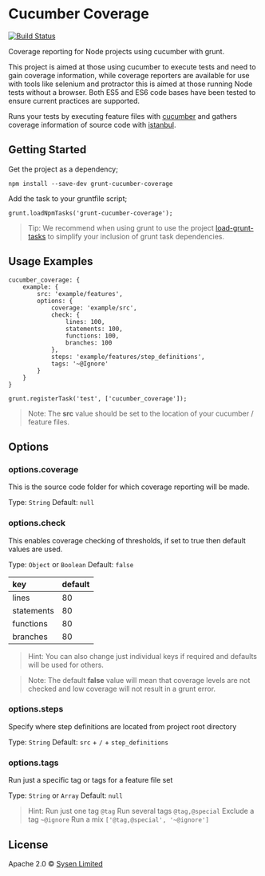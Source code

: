 # Cucumber Coverage

[![Build Status](https://travis-ci.org/sysen-limited/grunt-cucumber-coverage.svg?branch=master)](https://travis-ci.org/sysen-limited/grunt-cucumber-coverage)

Coverage reporting for Node projects using cucumber with grunt.

This project is aimed at those using cucumber to execute tests and need to gain coverage information,
while coverage reporters are available for use with tools like selenium and protractor this is aimed at those running Node tests without a browser.
Both ES5 and ES6 code bases have been tested to ensure current practices are supported.

Runs your tests by executing feature files with [cucumber](https://github.com/cucumber/cucumber-js) and gathers coverage information of source code with [istanbul](https://github.com/gotwarlost/istanbul).

## Getting Started

Get the project as a dependency;

```
npm install --save-dev grunt-cucumber-coverage
```

Add the task to your gruntfile script;

```
grunt.loadNpmTasks('grunt-cucumber-coverage');
```

> Tip:
> We recommend when using grunt to use the project [load-grunt-tasks](https://www.github.com/sindresorhus/load-grunt-tasks) to simplify your inclusion of grunt task dependencies.

## Usage Examples

```
cucumber_coverage: {
    example: {
        src: 'example/features',
        options: {
            coverage: 'example/src',
            check: {
                lines: 100,
                statements: 100,
                functions: 100,
                branches: 100
            },
            steps: 'example/features/step_definitions',
            tags: '~@Ignore'
        }
    }
}

grunt.registerTask('test', ['cucumber_coverage']);
```

> Note:
> The **src** value should be set to the location of your cucumber / feature files.

## Options

### options.coverage
This is the source code folder for which coverage reporting will be made.

Type: `String`
Default: `null`

### options.check
This enables coverage checking of thresholds, if set to true then default values are used.

Type: `Object` or `Boolean`
Default: `false`

| key | default |
| :--- | :--- |
| lines | 80 |
| statements | 80 |
| functions | 80 |
| branches | 80 |

> Hint:
> You can also change just individual keys if required and defaults will be used for others.

> Note:
> The default **false** value will mean that coverage levels are not checked and low coverage will not result in a grunt error.

### options.steps
Specify where step definitions are located from project root directory

Type: `String`
Default: `src` + `/` + `step_definitions`

### options.tags
Run just a specific tag or tags for a feature file set

Type: `String` or `Array`
Default: `null`

> Hint:
> Run just one tag `@tag`
> Run several tags `@tag,@special`
> Exclude a tag `~@ignore`
> Run a mix `['@tag,@special', '~@ignore']`

## License

Apache 2.0 © [Sysen Limited](http://www.sysen.co.uk)
